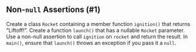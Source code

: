 ## Non-`null` Assertions (#1)

Create a class `Rocket` containing a member function `ignition()` that returns
"Liftoff!". Create a function `launch()` that has a nullable `Rocket` parameter.
Use a non-null assertion to call `ignition` on `rocket` and return the result.
In `main()`, ensure that `launch()` throws an exception if you pass it a `null`.
